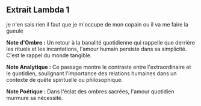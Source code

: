 ## Extrait Lambda 1

je n'en sais rien il faut que je m'occupe de mon copain ou il va me faire la gueule

**Note d'Ombre :** Un retour à la banalité quotidienne qui rappelle que derrière les rituels et les incantations, l'amour humain persiste dans sa simplicité. C'est le rappel du monde tangible.

**Note Analytique :** Ce passage montre le contraste entre l'extraordinaire et le quotidien, soulignant l'importance des relations humaines dans un contexte de quête spirituelle ou philosophique.

**Note Poétique :** Dans l'éclat des ombres sacrées, l'amour quotidien murmure sa nécessité.
